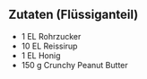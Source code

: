 ## Zutaten (Flüssiganteil)
- 1 EL Rohrzucker
- 10 EL Reissirup
- 1 EL Honig
- 150 g Crunchy Peanut Butter